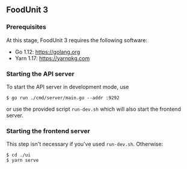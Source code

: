 ## FoodUnit 3

### Prerequisites

At this stage, FoodUnit 3 requires the following software:
* Go 1.12: https://golang.org
* Yarn 1.17: https://yarnpkg.com

### Starting the API server

To start the API server in development mode, use

```shell script
$ go run ./cmd/server/main.go --addr :9292
```

or use the provided script `run-dev.sh` which will also start the frontend server.

### Starting the frontend server

This step isn't necessary if you've used `run-dev.sh`. Otherwise:

```shell script
$ cd ./ui
$ yarn serve
```